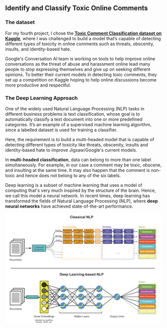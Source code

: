 
## Identify and Classify Toxic Online Comments

### The dataset

For my fourth project, I chose the __[Toxic Comment Classification dataset on Kaggle](https://www.kaggle.com/c/jigsaw-toxic-comment-classification-challenge#description)__, where I was challenged to build a model that’s capable of detecting different types of toxicity in online comments such as threats, obscenity, insults, and identity-based hate.

Google's Conversation AI team is working on tools to help improve online conversations as the threat of abuse and harassment online lead many people to stop expressing themselves and give up on seeking different opinions. To better their current models in detecting toxic comments, they set up a competition on Kaggle hoping to help online discussions become more productive and respectful.

### The Deep Learning Approach

One of the widely used Natural Language Processing (NLP) tasks in different business problems is text classification, whose goal is to automatically classify a text document into one or more predefined categories. It’s an example of a supervised machine learning algorithm, since a labelled dataset is used for training a classifier.

Here, the requirement is to build a multi-headed model that is capable of detecting different types of toxicity like threats, obscenity, insults and identity-based hate to improve Jigsaw/Google's current models. 

In **multi-headed classification**, data can belong to more than one label simultaneously. For example, in our case a comment may be toxic, obscene, and insulting at the same time. It may also happen that the comment is non-toxic and hence does not belong to any of the six labels.

Deep learning is a subset of machine learning that uses a model of computing that's very much inspired by the structure of the brain. Hence, we call this model a neural network. In recent times, deep learning has transformed the fields of Natural Language Processing (NLP), where **deep neural networks** have achieved state-of-the-art performance.

![](images/1*M3UyIGshEm1U1H70GwFGMw.png)

